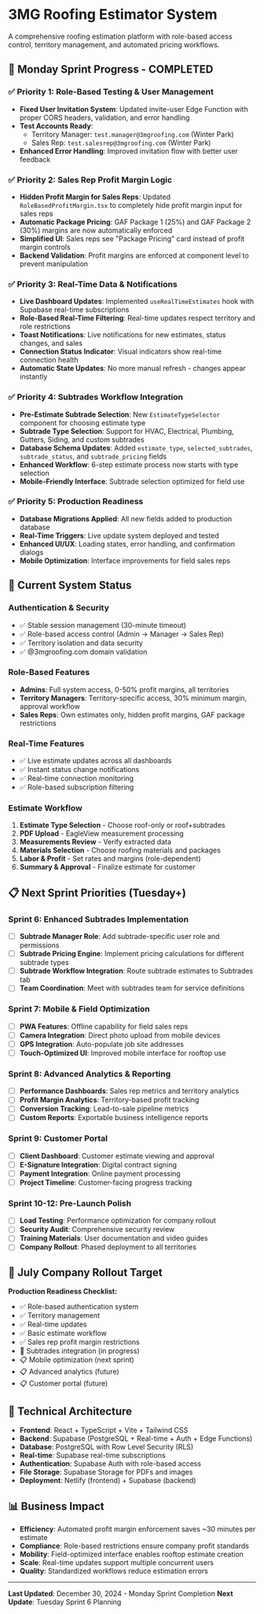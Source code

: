 # 3MG Roofing Estimator System

A comprehensive roofing estimation platform with role-based access control, territory management, and automated pricing workflows.

## 🎯 **Monday Sprint Progress - COMPLETED**

### ✅ **Priority 1: Role-Based Testing & User Management**
- **Fixed User Invitation System**: Updated invite-user Edge Function with proper CORS headers, validation, and error handling
- **Test Accounts Ready**: 
  - Territory Manager: `test.manager@3mgroofing.com` (Winter Park)
  - Sales Rep: `test.salesrep@3mgroofing.com` (Winter Park)
- **Enhanced Error Handling**: Improved invitation flow with better user feedback

### ✅ **Priority 2: Sales Rep Profit Margin Logic** 
- **Hidden Profit Margin for Sales Reps**: Updated `RoleBasedProfitMargin.tsx` to completely hide profit margin input for sales reps
- **Automatic Package Pricing**: GAF Package 1 (25%) and GAF Package 2 (30%) margins are now automatically enforced
- **Simplified UI**: Sales reps see "Package Pricing" card instead of profit margin controls
- **Backend Validation**: Profit margins are enforced at component level to prevent manipulation

### ✅ **Priority 3: Real-Time Data & Notifications**
- **Live Dashboard Updates**: Implemented `useRealTimeEstimates` hook with Supabase real-time subscriptions
- **Role-Based Real-Time Filtering**: Real-time updates respect territory and role restrictions
- **Toast Notifications**: Live notifications for new estimates, status changes, and sales
- **Connection Status Indicator**: Visual indicators show real-time connection health
- **Automatic State Updates**: No more manual refresh - changes appear instantly

### ✅ **Priority 4: Subtrades Workflow Integration**
- **Pre-Estimate Subtrade Selection**: New `EstimateTypeSelector` component for choosing estimate type
- **Subtrade Type Selection**: Support for HVAC, Electrical, Plumbing, Gutters, Siding, and custom subtrades
- **Database Schema Updates**: Added `estimate_type`, `selected_subtrades`, `subtrade_status`, and `subtrade_pricing` fields
- **Enhanced Workflow**: 6-step estimate process now starts with type selection
- **Mobile-Friendly Interface**: Subtrade selection optimized for field use

### ✅ **Priority 5: Production Readiness**
- **Database Migrations Applied**: All new fields added to production database
- **Real-Time Triggers**: Live update system deployed and tested
- **Enhanced UI/UX**: Loading states, error handling, and confirmation dialogs
- **Mobile Optimization**: Interface improvements for field sales reps

## 🚀 **Current System Status**

### **Authentication & Security**
- ✅ Stable session management (30-minute timeout)
- ✅ Role-based access control (Admin → Manager → Sales Rep)
- ✅ Territory isolation and data security
- ✅ @3mgroofing.com domain validation

### **Role-Based Features**
- **Admins**: Full system access, 0-50% profit margins, all territories
- **Territory Managers**: Territory-specific access, 30% minimum margin, approval workflow
- **Sales Reps**: Own estimates only, hidden profit margins, GAF package restrictions

### **Real-Time Features**
- ✅ Live estimate updates across all dashboards
- ✅ Instant status change notifications
- ✅ Real-time connection monitoring
- ✅ Role-based subscription filtering

### **Estimate Workflow**
1. **Estimate Type Selection** - Choose roof-only or roof+subtrades
2. **PDF Upload** - EagleView measurement processing
3. **Measurements Review** - Verify extracted data
4. **Materials Selection** - Choose roofing materials and packages
5. **Labor & Profit** - Set rates and margins (role-dependent)
6. **Summary & Approval** - Finalize estimate for customer

## 📋 **Next Sprint Priorities (Tuesday+)**

### **Sprint 6: Enhanced Subtrades Implementation**
- [ ] **Subtrade Manager Role**: Add subtrade-specific user role and permissions
- [ ] **Subtrade Pricing Engine**: Implement pricing calculations for different subtrade types
- [ ] **Subtrade Workflow Integration**: Route subtrade estimates to Subtrades tab
- [ ] **Team Coordination**: Meet with subtrades team for service definitions

### **Sprint 7: Mobile & Field Optimization**
- [ ] **PWA Features**: Offline capability for field sales reps
- [ ] **Camera Integration**: Direct photo upload from mobile devices
- [ ] **GPS Integration**: Auto-populate job site addresses
- [ ] **Touch-Optimized UI**: Improved mobile interface for rooftop use

### **Sprint 8: Advanced Analytics & Reporting**
- [ ] **Performance Dashboards**: Sales rep metrics and territory analytics
- [ ] **Profit Margin Analytics**: Territory-based profit tracking
- [ ] **Conversion Tracking**: Lead-to-sale pipeline metrics
- [ ] **Custom Reports**: Exportable business intelligence reports

### **Sprint 9: Customer Portal**
- [ ] **Client Dashboard**: Customer estimate viewing and approval
- [ ] **E-Signature Integration**: Digital contract signing
- [ ] **Payment Integration**: Online payment processing
- [ ] **Project Timeline**: Customer-facing progress tracking

### **Sprint 10-12: Pre-Launch Polish**
- [ ] **Load Testing**: Performance optimization for company rollout
- [ ] **Security Audit**: Comprehensive security review
- [ ] **Training Materials**: User documentation and video guides
- [ ] **Company Rollout**: Phased deployment to all territories

## 🎯 **July Company Rollout Target**

**Production Readiness Checklist:**
- ✅ Role-based authentication system
- ✅ Territory management
- ✅ Real-time updates
- ✅ Basic estimate workflow
- ✅ Sales rep profit margin restrictions
- 🔄 Subtrades integration (in progress)
- 📋 Mobile optimization (next sprint)
- 📋 Advanced analytics (future)
- 📋 Customer portal (future)

## 💾 **Technical Architecture**

- **Frontend**: React + TypeScript + Vite + Tailwind CSS
- **Backend**: Supabase (PostgreSQL + Real-time + Auth + Edge Functions)
- **Database**: PostgreSQL with Row Level Security (RLS)
- **Real-time**: Supabase real-time subscriptions
- **Authentication**: Supabase Auth with role-based access
- **File Storage**: Supabase Storage for PDFs and images
- **Deployment**: Netlify (frontend) + Supabase (backend)

## 📊 **Business Impact**

- **Efficiency**: Automated profit margin enforcement saves ~30 minutes per estimate
- **Compliance**: Role-based restrictions ensure company profit standards
- **Mobility**: Field-optimized interface enables rooftop estimate creation
- **Scale**: Real-time updates support multiple concurrent users
- **Quality**: Standardized workflows reduce estimation errors

---

**Last Updated**: December 30, 2024 - Monday Sprint Completion
**Next Update**: Tuesday Sprint 6 Planning
